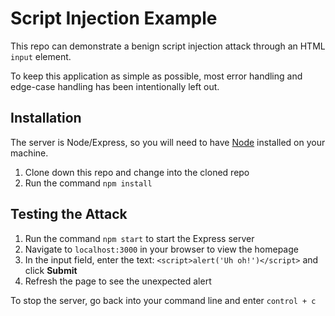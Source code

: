 # Script Injection Example

This repo can demonstrate a benign script injection attack through an HTML `input` element.

To keep this application as simple as possible, most error handling and edge-case handling has been intentionally left out.

## Installation

The server is Node/Express, so you will need to have [Node](https://nodejs.org/en/) installed on your machine.

1. Clone down this repo and change into the cloned repo
2. Run the command `npm install`

## Testing the Attack

1. Run the command `npm start` to start the Express server
2. Navigate to `localhost:3000` in your browser to view the homepage
3. In the input field, enter the text: `<script>alert('Uh oh!')</script>` and click **Submit**
4. Refresh the page to see the unexpected alert

To stop the server, go back into your command line and enter `control + c`